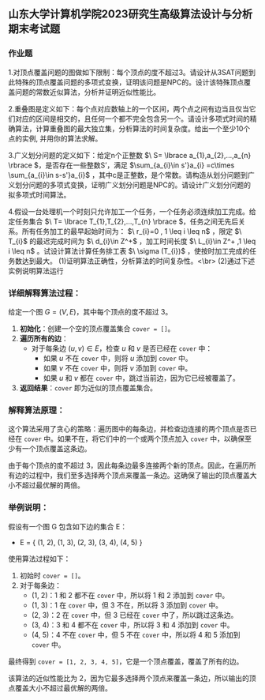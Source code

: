 ## 山东大学计算机学院2023研究生高级算法设计与分析期末考试题

### 作业题
1.对顶点覆盖问题的图做如下限制：每个顶点的度不超过3。请设计从3SAT问题到此特殊的顶点覆盖问题的多项式变换，证明该问题是NPC的。设计该特殊顶点覆盖问题的常数近似算法，分析并证明近似性能比。

2.重叠图是定义如下：每个点对应数轴上的一个区间，两个点之间有边当且仅当它们对应的区间是相交的，且任何一个都不完全包含另一个。请设计多项式时间的精确算法，计算重叠图的最大独立集，分析算法的时间复杂度。给出一个至少10个点的实例, 并用你的算法求解。

3.广义划分问题的定义如下：给定n个正整数 $\ S= \lbrace a_{1},a_{2},...,a_{n} \rbrace \$，是否存在一些整数S’，满足 $\sum_{a_{i}\in s'}a_{i} =c\times \sum_{a_{i}\in s-s'}a_{i}\$ ，其中c是正整数，是个常数。请构造从划分问题到广义划分问题的多项式变换，证明广义划分问题是NPC的。请设计广义划分问题的拟多项式时间算法。

4.假设一台处理机一个时刻只允许加工一个任务，一个任务必须连续加工完成。给定任务集合 $\ T= \lbrace T_{1},T_{2},...,T_{n} \rbrace \$，任务之间无先后关系。所有任务加工的最早起始时间为： $\ r_{i}=0 , 1 \leq i \leq n\$ ，限定 $\ T_{i}\$ 的最迟完成时间为 $\ d_{i}\in Z^+\$ ，加工时间长度 $\ L_{i}\in Z^+ ,1 \leq i \leq n\$ 。试设计算法计算任务排工表 $\ \sigma (T_{i})\$ ，使按时加工完成的任务数达到最大。
(1)证明算法正确性，分析算法的时间复杂性。<\br>
(2)通过下述实例说明算法运行

### 详细解释算法过程：

给定一个图 $G = (V, E)$，其中每个顶点的度不超过 3。

1. **初始化**：创建一个空的顶点覆盖集合 `cover = []`。
2. **遍历所有的边**：
   - 对于每条边 $(u, v) \in E$，检查 $u$ 和 $v$ 是否已经在 `cover` 中：
     - 如果 $u$ 不在 `cover` 中，则将 $u$ 添加到 `cover` 中。
     - 如果 $v$ 不在 `cover` 中，则将 $v$ 添加到 `cover` 中。
     - 如果 $u$ 和 $v$ 都在 `cover` 中，跳过当前边，因为它已经被覆盖了。
3. **返回结果**：`cover` 即为近似的顶点覆盖集合。

### 解释算法原理：

这个算法采用了贪心的策略：遍历图中的每条边，并检查边连接的两个顶点是否已经在 `cover` 中。如果不在，将它们中的一个或两个顶点加入 `cover` 中，以确保至少有一个顶点覆盖这条边。

由于每个顶点的度不超过 3，因此每条边最多连接两个新的顶点。因此，在遍历所有边的过程中，我们至多选择两个顶点来覆盖一条边。这确保了输出的顶点覆盖大小不超过最优解的两倍。

### 举例说明：

假设有一个图 G 包含如下边的集合 E：

- E = { (1, 2), (1, 3), (2, 3), (3, 4), (4, 5) }

使用算法过程如下：

1. 初始时 `cover = []`。
2. 对于每条边：
   - (1, 2)：1 和 2 都不在 `cover` 中，所以将 1 和 2 添加到 `cover` 中。
   - (1, 3)：1 在 `cover` 中，但 3 不在，所以将 3 添加到 `cover` 中。
   - (2, 3)：2 在 `cover` 中，但 3 已经在 `cover` 中了，所以跳过这条边。
   - (3, 4)：3 和 4 都不在 `cover` 中，所以将 3 和 4 添加到 `cover` 中。
   - (4, 5)：4 不在 `cover` 中，但 5 不在 `cover` 中，所以将 4 和 5 添加到 `cover` 中。

最终得到 `cover = [1, 2, 3, 4, 5]`，它是一个顶点覆盖，覆盖了所有的边。

该算法的近似性能比为 2，因为它最多选择两个顶点来覆盖一条边，所以输出的顶点覆盖大小不超过最优解的两倍。
